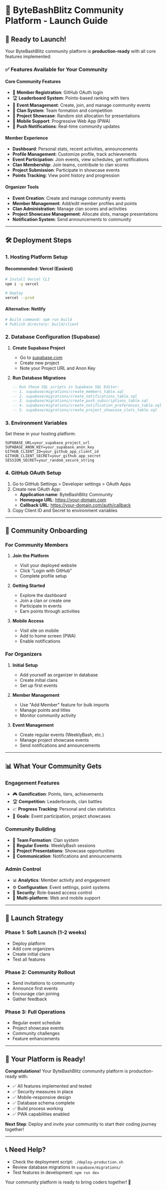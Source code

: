 # 🎯 ByteBashBlitz Community Platform - Launch Guide

## 🚀 Ready to Launch!

Your ByteBashBlitz community platform is **production-ready** with all core features implemented:

### ✅ **Features Available for Your Community**

#### **Core Community Features**
- 👥 **Member Registration**: GitHub OAuth login
- 🏆 **Leaderboard System**: Points-based ranking with tiers
- 📅 **Event Management**: Create, join, and manage community events
- 🏰 **Clan System**: Team formation and competition
- 🎯 **Project Showcase**: Random slot allocation for presentations
- 📱 **Mobile Support**: Progressive Web App (PWA)
- 🔔 **Push Notifications**: Real-time community updates

#### **Member Experience**
- **Dashboard**: Personal stats, recent activities, announcements
- **Profile Management**: Customize profile, track achievements
- **Event Participation**: Join events, view schedules, get notifications
- **Clan Membership**: Join teams, contribute to clan scores
- **Project Submission**: Participate in showcase events
- **Points Tracking**: View point history and progression

#### **Organizer Tools**
- **Event Creation**: Create and manage community events
- **Member Management**: Add/edit member profiles and points
- **Clan Administration**: Manage clan scores and activities
- **Project Showcase Management**: Allocate slots, manage presentations
- **Notification System**: Send announcements to community

---

## 🛠️ **Deployment Steps**

### **1. Hosting Platform Setup**

#### **Recommended: Vercel (Easiest)**
```bash
# Install Vercel CLI
npm i -g vercel

# Deploy
vercel --prod
```

#### **Alternative: Netlify**
```bash
# Build command: npm run build
# Publish directory: build/client
```

### **2. Database Configuration (Supabase)**

1. **Create Supabase Project**
   - Go to [supabase.com](https://supabase.com)
   - Create new project
   - Note your Project URL and Anon Key

2. **Run Database Migrations**
   ```sql
   -- Run these SQL scripts in Supabase SQL Editor:
   -- 1. supabase/migrations/create_members_table.sql
   -- 2. supabase/migrations/create_notifications_table.sql
   -- 3. supabase/migrations/create_push_subscriptions_table.sql
   -- 4. supabase/migrations/create_notification_preferences_table.sql
   -- 5. supabase/migrations/create_project_showcase_slots_table.sql
   ```

### **3. Environment Variables**

Set these in your hosting platform:
```env
SUPABASE_URL=your_supabase_project_url
SUPABASE_ANON_KEY=your_supabase_anon_key
GITHUB_CLIENT_ID=your_github_app_client_id
GITHUB_CLIENT_SECRET=your_github_app_secret
SESSION_SECRET=your_random_secure_string
```

### **4. GitHub OAuth Setup**

1. Go to GitHub Settings > Developer settings > OAuth Apps
2. Create new OAuth App:
   - **Application name**: ByteBashBlitz Community
   - **Homepage URL**: https://your-domain.com
   - **Callback URL**: https://your-domain.com/auth/callback
3. Copy Client ID and Secret to environment variables

---

## 👥 **Community Onboarding**

### **For Community Members**

1. **Join the Platform**
   - Visit your deployed website
   - Click "Login with GitHub"
   - Complete profile setup

2. **Getting Started**
   - Explore the dashboard
   - Join a clan or create one
   - Participate in events
   - Earn points through activities

3. **Mobile Access**
   - Visit site on mobile
   - Add to home screen (PWA)
   - Enable notifications

### **For Organizers**

1. **Initial Setup**
   - Add yourself as organizer in database
   - Create initial clans
   - Set up first events

2. **Member Management**
   - Use "Add Member" feature for bulk imports
   - Manage points and titles
   - Monitor community activity

3. **Event Management**
   - Create regular events (WeeklyBash, etc.)
   - Manage project showcase events
   - Send notifications and announcements

---

## 📊 **What Your Community Gets**

### **Engagement Features**
- 🎮 **Gamification**: Points, tiers, achievements
- 🏆 **Competition**: Leaderboards, clan battles
- 📈 **Progress Tracking**: Personal and clan statistics
- 🎯 **Goals**: Event participation, project showcases

### **Community Building**
- 👥 **Team Formation**: Clan system
- 📅 **Regular Events**: WeeklyBash sessions
- 🎤 **Project Presentations**: Showcase opportunities
- 💬 **Communication**: Notifications and announcements

### **Admin Control**
- 📊 **Analytics**: Member activity and engagement
- ⚙️ **Configuration**: Event settings, point systems
- 🔐 **Security**: Role-based access control
- 📱 **Multi-platform**: Web and mobile support

---

## 🚀 **Launch Strategy**

### **Phase 1: Soft Launch (1-2 weeks)**
- Deploy platform
- Add core organizers
- Create initial clans
- Test all features

### **Phase 2: Community Rollout**
- Send invitations to community
- Announce first events
- Encourage clan joining
- Gather feedback

### **Phase 3: Full Operations**
- Regular event schedule
- Project showcase events
- Community challenges
- Feature enhancements

---

## 🎉 **Your Platform is Ready!**

**Congratulations!** Your ByteBashBlitz community platform is production-ready with:

- ✅ All features implemented and tested
- ✅ Security measures in place
- ✅ Mobile-responsive design
- ✅ Database schema complete
- ✅ Build process working
- ✅ PWA capabilities enabled

**Next Step**: Deploy and invite your community to start their coding journey together!

---

## 📞 **Need Help?**

- Check the deployment script: `./deploy-production.sh`
- Review database migrations in `supabase/migrations/`
- Test features in development: `npm run dev`

Your community platform is ready to bring coders together! 🚀
